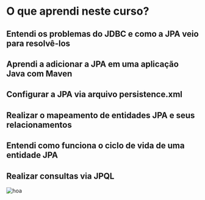 # O que aprendi neste curso?

## Entendi os problemas do JDBC e como a JPA veio para resolvê-los
## Aprendi a adicionar a JPA em uma aplicação Java com Maven
## Configurar a JPA via arquivo persistence.xml
## Realizar o mapeamento de entidades JPA e seus relacionamentos
## Entendi como funciona o ciclo de vida de uma entidade JPA
## Realizar consultas via JPQL



![hoa](https://user-images.githubusercontent.com/76777760/165530779-49798304-3195-4ecf-9883-effb496c4167.jpeg)
